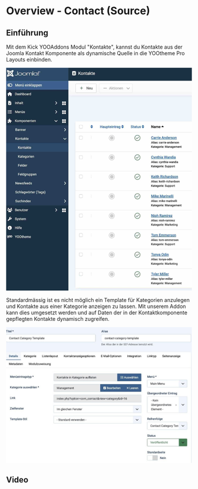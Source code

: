 # Overview - Contact (Source)

## Einführung

Mit dem Kick YOOAddons Modul "Kontakte", kannst du Kontakte aus der Joomla Kontakt Komponente als dynamische Quelle in die YOOtheme Pro Layouts einbinden.

![Kontakt_Komponente_CS.jpeg](../../assets/JPEG/CS/Kontakt_Komponente_CS.jpeg)

Standardmässig ist es nicht möglich ein Template für Kategorien anzulegen und Kontakte aus einer Kategorie anzeigen zu lassen. Mit unserem Addon kann dies umgesetzt werden und auf Daten der in der Kontaktkomponente gepflegten Kontakte dynamisch zugreifen.

![Kontakt_Category_CS.jpg](../../assets/JPEG/CS/Kontakt_Category_CS.jpg)

## Video
